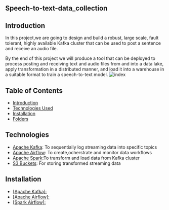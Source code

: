 ## Speech-to-text-data_collection

## Introduction
In this project,we are going to design and build a robust, large scale, fault tolerant, highly available Kafka cluster that can be used to
post a sentence and receive an audio file.

By the end of this project we will produce a tool that can be deployed to process posting and receiving text and audio files from and into a data lake, apply
transformation in a distributed manner, and load it into a warehouse in a suitable format to train a speech-to-text model.
![index](https://user-images.githubusercontent.com/47286297/133191700-346187df-e2c1-4a61-a5bd-60b81fe72dc8.png)


## Table of Contents
  - [Introduction](#Introduction)
  - [Technologies Used](#Technologies)
  - [Installation](#Installation)
  - [Folders](#Folders)

## Technologies
  - [Apache Kafka](): To sequentially log streaming data into specific topics 
  - [Apache Airflow](): To create,ocherstrate and monitor data workflows 
  - [Apache Spark]():To transform and load  data from Kafka cluster
  - [S3 Buckets](): For storing transformed streaming data 

## Installation
  - <a href="https://kafka.apache.org/documentation/#quickstart_download" target="_blank">[Apache Kafka]:</a> <br>
  - <a href="https://airflow.apache.org/docs/apache-airflow/stable/installation.html">[Apache Airflow]:</a>
  - <a href="https://spark.apache.org/downloads.html">[Spark Airflow]:</a>
  
